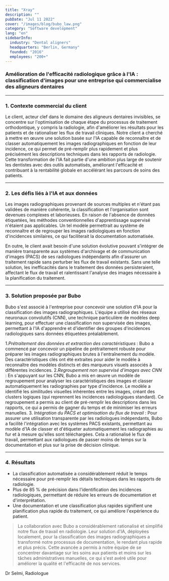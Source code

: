 ```yaml
---
title: "Xray"
description: ""
pubDate: "Jul 11 2022"
cover: "/images/blog/bubo_law.png"
category: "Software development"
lang: "en"
sidebarInfo:
  industry: "Dental aligners"
  headquarters: "Berlin, Germany"
  founded: "2016"
  employees: "200+"
---
```

### **Amélioration de l'efficacité radiologique grâce à l'IA : classification d'images pour une entreprise qui commercialise des aligneurs dentaires**
---

### **1. Contexte commercial du client**

Le client, acteur clef dans le domaine des aligneurs dentaires invisibles, se concentre sur l'optimisation de chaque étape du processus de traitement orthodontique, y compris la radiologie, afin d'améliorer les résultats pour les patients et de rationaliser les flux de travail cliniques. 
Notre client a cherché à mettre en œuvre une solution basée sur l'IA capable de reconnaître et de classer automatiquement les images radiographiques en fonction de leur incidence, ce qui permet de pré-remplir plus rapidement et plus précisément les descriptions techniques dans les rapports de radiologie. Cette transformation de l'IA fait partie d'une ambition plus large de soutenir les dentistes avec des outils automatisés, améliorant l'efficacité et contribuant à la rentabilité globale en accélérant les parcours de soins des patients.

---
### **2. Les défis liés à l'IA et aux données**

Les images radiographiques provenant de sources multiples et n'étant pas validées de manière cohérente, la classification et l'organisation sont devenues complexes et laborieuses. En raison de l'absence de données étiquetées, les méthodes conventionnelles d'apprentissage supervisé n'étaient pas applicables. Un tel modèle permettrait au système de reconnaître et de regrouper les images radiologiques en fonction d'incidences similaires, ce qui faciliterait la documentation automatisée.

En outre, le client avait besoin d'une solution évolutive pouvant s'intégrer de manière transparente aux systèmes d'archivage et de communication d'images (PACS) de ses radiologues indépendants afin d'assurer un traitement rapide sans perturber les flux de travail existants. Sans une telle solution, les inefficacités dans le traitement des données persisteraient, affectant le flux de travail et ralentissant l'analyse des images nécessaire à la planification du traitement.

---

### **3. Solution proposée par Bubo**

Bubo s'est associé à l'entreprise pour concevoir une solution d'IA pour la classification des images radiographiques.
L'équipe a utilisé des réseaux neuronaux convolutifs (CNN), une technique particulière de modèles deep learning, pour effectuer une classification non supervisée des images, permettant à l'IA d'apprendre et d'identifier des groupes d'incidences radiologiques sans données étiquetées préalablement.

1.*Prétraitement des données et extraction des caractéristiques* : Bubo a commencé par concevoir un pipeline de prétraitement robuste pour préparer les images radiographiques brutes à l'entraînement du modèle. Des caractéristiques clés ont été extraites pour aider le modèle à reconnaître des modèles distincts et des marqueurs visuels associés à différentes incidences.
2.*Regroupement non supervisé d'images avec CNN* : En s'appuyant sur les CNN, Bubo a mis en œuvre un modèle de regroupement pour analyser les caractéristiques des images et classer automatiquement les radiographies par type d'incidence. Le modèle a identifié les similitudes visuelles inhérentes entre les images, créant des clusters logiques (qui reprennent les incidences radiologiques standard). Ce regroupement a permis au client de pré-remplir les descriptions dans les rapports, ce qui a permis de gagner du temps et de minimiser les erreurs manuelles.
3. *Intégration du PACS et optimisation du flux de travail* : Pour assurer une utilisation transparente par les radiologues indépendants, Bubo a facilité l'intégration avec les systèmes PACS existants, permettant au modèle d'IA de classer et d'étiqueter automatiquement les radiographies au fur et à mesure qu'elles sont téléchargées. Cela a rationalisé le flux de travail, permettant aux radiologues de passer moins de temps sur la documentation et plus sur la prise de décision clinique.

---

### **4. Résultats**

- La classification automatisée a considérablement réduit le temps nécessaire pour pré-remplir les détails techniques dans les rapports de radiologie.
- Plus de 85 % de précision dans l'identification des incidences radiologiques, permettant de réduire les erreurs de documentation et d'interprétation.
- Une documentation et une classification plus rapides signifient une planification plus rapide du traitement, ce qui améliore l'expérience du patient.

> La collaboration avec Bubo a considérablement rationalisé et simplifié notre flux de travail en radiologie. Leur solution d'IA, déployées localement, pour la classification des images radiographiques a transformé notre processus de documentation, le rendant plus rapide et plus précis. Cette avancée a permis à notre équipe de se concentrer davantage sur les soins aux patients et moins sur les tâches administratives manuelles, ce qui s'est avéré utile pour améliorer la qualité et l'efficacité de nos services.
> 

Dr Selmi, Radiologue